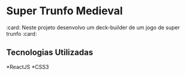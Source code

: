 # Super Trunfo Medieval

:card: Neste projeto desenvolvo um deck-builder de um jogo de super trunfo :card:

## Tecnologias Utilizadas

  *ReactJS
  *CSS3
